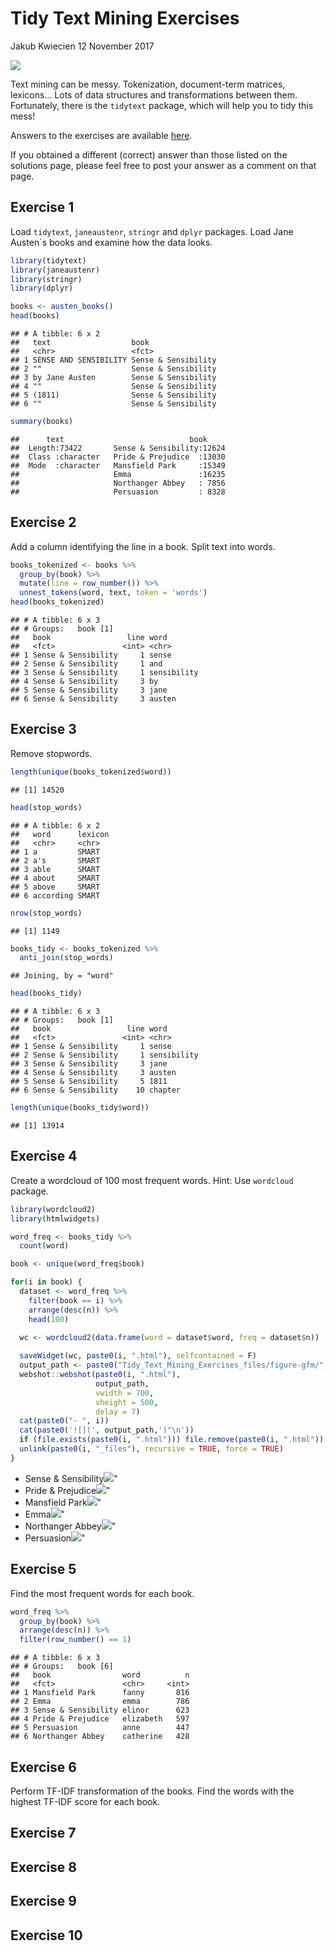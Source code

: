 Tidy Text Mining Exercises
================
Jakub Kwiecien
12 November 2017

![](https://www.r-exercises.com/wp-content/uploads/2017/10/dictionary-1619740_1920.jpg)

Text mining can be messy. Tokenization, document-term matrices,
lexicons… Lots of data structures and transformations between them.
Fortunately, there is the `tidytext` package, which will help you to
tidy this mess\!

Answers to the exercises are available
[here](http://r-exercises.com/2017/11/12/tidy-text-mining-solutions/).

If you obtained a different (correct) answer than those listed on the
solutions page, please feel free to post your answer as a comment on
that page.

## Exercise 1

Load `tidytext`, `janeaustenr`, `stringr` and `dplyr` packages. Load
Jane Austen\`s books and examine how the data looks.

``` r
library(tidytext)
library(janeaustenr)
library(stringr)
library(dplyr)

books <- austen_books()
head(books)
```

    ## # A tibble: 6 x 2
    ##   text                  book               
    ##   <chr>                 <fct>              
    ## 1 SENSE AND SENSIBILITY Sense & Sensibility
    ## 2 ""                    Sense & Sensibility
    ## 3 by Jane Austen        Sense & Sensibility
    ## 4 ""                    Sense & Sensibility
    ## 5 (1811)                Sense & Sensibility
    ## 6 ""                    Sense & Sensibility

``` r
summary(books)
```

    ##      text                            book      
    ##  Length:73422       Sense & Sensibility:12624  
    ##  Class :character   Pride & Prejudice  :13030  
    ##  Mode  :character   Mansfield Park     :15349  
    ##                     Emma               :16235  
    ##                     Northanger Abbey   : 7856  
    ##                     Persuasion         : 8328

## Exercise 2

Add a column identifying the line in a book. Split text into words.

``` r
books_tokenized <- books %>%
  group_by(book) %>%
  mutate(line = row_number()) %>%
  unnest_tokens(word, text, token = 'words')
head(books_tokenized)
```

    ## # A tibble: 6 x 3
    ## # Groups:   book [1]
    ##   book                 line word       
    ##   <fct>               <int> <chr>      
    ## 1 Sense & Sensibility     1 sense      
    ## 2 Sense & Sensibility     1 and        
    ## 3 Sense & Sensibility     1 sensibility
    ## 4 Sense & Sensibility     3 by         
    ## 5 Sense & Sensibility     3 jane       
    ## 6 Sense & Sensibility     3 austen

## Exercise 3

Remove stopwords.

``` r
length(unique(books_tokenized$word))
```

    ## [1] 14520

``` r
head(stop_words)
```

    ## # A tibble: 6 x 2
    ##   word      lexicon
    ##   <chr>     <chr>  
    ## 1 a         SMART  
    ## 2 a's       SMART  
    ## 3 able      SMART  
    ## 4 about     SMART  
    ## 5 above     SMART  
    ## 6 according SMART

``` r
nrow(stop_words)
```

    ## [1] 1149

``` r
books_tidy <- books_tokenized %>%
  anti_join(stop_words)
```

    ## Joining, by = "word"

``` r
head(books_tidy)
```

    ## # A tibble: 6 x 3
    ## # Groups:   book [1]
    ##   book                 line word       
    ##   <fct>               <int> <chr>      
    ## 1 Sense & Sensibility     1 sense      
    ## 2 Sense & Sensibility     1 sensibility
    ## 3 Sense & Sensibility     3 jane       
    ## 4 Sense & Sensibility     3 austen     
    ## 5 Sense & Sensibility     5 1811       
    ## 6 Sense & Sensibility    10 chapter

``` r
length(unique(books_tidy$word))
```

    ## [1] 13914

## Exercise 4

Create a wordcloud of 100 most frequent words. Hint: Use `wordcloud`
package.

``` r
library(wordcloud2)
library(htmlwidgets)

word_freq <- books_tidy %>%
  count(word)

book <- unique(word_freq$book)

for(i in book) {
  dataset <- word_freq %>% 
    filter(book == i) %>% 
    arrange(desc(n)) %>%
    head(100)
  
  wc <- wordcloud2(data.frame(word = dataset$word, freq = dataset$n))

  saveWidget(wc, paste0(i, ".html"), selfcontained = F)
  output_path <- paste0("Tidy_Text_Mining_Exercises_files/figure-gfm/", i, ".png")
  webshot::webshot(paste0(i, ".html"), 
                   output_path,
                   vwidth = 700, 
                   vheight = 500, 
                   delay = 7)
  cat(paste0("- ", i))
  cat(paste0('![](', output_path,')"\n'))
  if (file.exists(paste0(i, ".html"))) file.remove(paste0(i, ".html"))
  unlink(paste0(i, "_files"), recursive = TRUE, force = TRUE)
}
```

  - Sense &
    Sensibility![](Tidy_Text_Mining_Exercises_files/figure-gfm/Sense%20&%20Sensibility.png)"
  - Pride &
    Prejudice![](Tidy_Text_Mining_Exercises_files/figure-gfm/Pride%20&%20Prejudice.png)"
  - Mansfield
    Park![](Tidy_Text_Mining_Exercises_files/figure-gfm/Mansfield%20Park.png)"
  - Emma![](Tidy_Text_Mining_Exercises_files/figure-gfm/Emma.png)"
  - Northanger
    Abbey![](Tidy_Text_Mining_Exercises_files/figure-gfm/Northanger%20Abbey.png)"
  - Persuasion![](Tidy_Text_Mining_Exercises_files/figure-gfm/Persuasion.png)"

## Exercise 5

Find the most frequent words for each book.

``` r
word_freq %>% 
  group_by(book) %>% 
  arrange(desc(n)) %>% 
  filter(row_number() == 1)
```

    ## # A tibble: 6 x 3
    ## # Groups:   book [6]
    ##   book                word          n
    ##   <fct>               <chr>     <int>
    ## 1 Mansfield Park      fanny       816
    ## 2 Emma                emma        786
    ## 3 Sense & Sensibility elinor      623
    ## 4 Pride & Prejudice   elizabeth   597
    ## 5 Persuasion          anne        447
    ## 6 Northanger Abbey    catherine   428

## Exercise 6

Perform TF-IDF transformation of the books. Find the words with the
highest TF-IDF score for each book.

## Exercise 7

## Exercise 8

## Exercise 9

## Exercise 10
